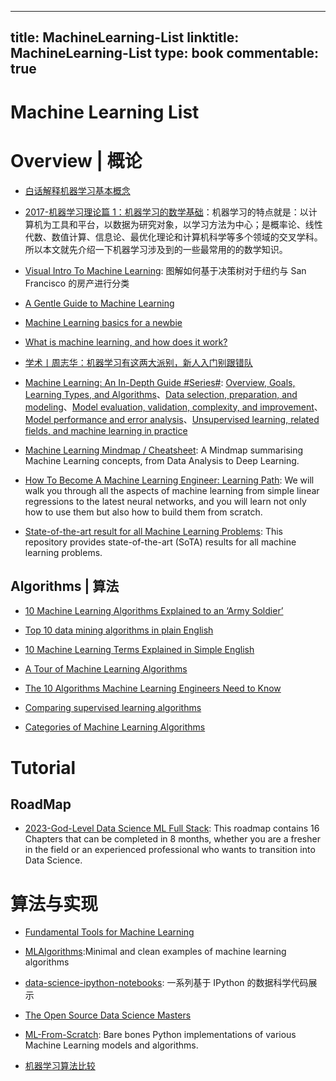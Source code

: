 
---
title: MachineLearning-List
linktitle: MachineLearning-List
type: book
commentable: true
---

# Machine Learning List

# Overview | 概论

- [白话解释机器学习基本概念](https://zhuanlan.zhihu.com/p/24346657)

- [2017-机器学习理论篇 1：机器学习的数学基础](https://zhuanlan.zhihu.com/p/25197792)：机器学习的特点就是：以计算机为工具和平台，以数据为研究对象，以学习方法为中心；是概率论、线性代数、数值计算、信息论、最优化理论和计算机科学等多个领域的交叉学科。所以本文就先介绍一下机器学习涉及到的一些最常用的的数学知识。

- [Visual Intro To Machine Learning](http://www.r2d3.us/visual-intro-to-machine-learning-part-1/): 图解如何基于决策树对于纽约与 San Francisco 的房产进行分类

- [A Gentle Guide to Machine Learning](https://blog.monkeylearn.com/a-gentle-guide-to-machine-learning/)

- [Machine Learning basics for a newbie](https://www.analyticsvidhya.com/blog/2015/06/machine-learning-basics/)

- [What is machine learning, and how does it work?](https://www.youtube.com/watch?v=elojMnjn4kk&list=PL5-da3qGB5ICeMbQuqbbCOQWcS6OYBr5A&index=1)

- [学术丨周志华：机器学习有这两大派别，新人入门别跟错队](https://getpocket.com/a/read/1611824209)

- [Machine Learning: An In-Depth Guide #Series#](http://www.innoarchitech.com/machine-learning-an-in-depth-non-technical-guide/): [Overview, Goals, Learning Types, and Algorithms](http://www.innoarchitech.com/machine-learning-an-in-depth-non-technical-guide/)、[Data selection, preparation, and modeling](http://www.innoarchitech.com/machine-learning-an-in-depth-non-technical-guide-part-2/)、[Model evaluation, validation, complexity, and improvement](http://www.innoarchitech.com/machine-learning-an-in-depth-non-technical-guide-part-3/)、[Model performance and error analysis](http://www.innoarchitech.com/machine-learning-an-in-depth-non-technical-guide-part-4/)、[Unsupervised learning, related fields, and machine learning in practice](http://www.innoarchitech.com/machine-learning-an-in-depth-non-technical-guide-part-5/)

- [Machine Learning Mindmap / Cheatsheet](https://github.com/dformoso/machine-learning-mindmap): A Mindmap summarising Machine Learning concepts, from Data Analysis to Deep Learning.

- [How To Become A Machine Learning Engineer: Learning Path](https://hackernoon.com/learning-path-for-machine-learning-engineer-a7d5dc9de4a4): We will walk you through all the aspects of machine learning from simple linear regressions to the latest neural networks, and you will learn not only how to use them but also how to build them from scratch.

- [State-of-the-art result for all Machine Learning Problems](https://parg.co/UE8): This repository provides state-of-the-art (SoTA) results for all machine learning problems.

## Algorithms | 算法

- [10 Machine Learning Algorithms Explained to an ‘Army Soldier’](https://www.analyticsvidhya.com/blog/2015/12/10-machine-learning-algorithms-explained-army-soldier/)

- [Top 10 data mining algorithms in plain English](https://rayli.net/blog/data/top-10-data-mining-algorithms-in-plain-english/)

- [10 Machine Learning Terms Explained in Simple English](http://blog.aylien.com/10-machine-learning-terms-explained-in-simple/)

- [A Tour of Machine Learning Algorithms](http://machinelearningmastery.com/a-tour-of-machine-learning-algorithms/)

- [The 10 Algorithms Machine Learning Engineers Need to Know](https://gab41.lab41.org/the-10-algorithms-machine-learning-engineers-need-to-know-f4bb63f5b2fa#.ofc7t2965)

- [Comparing supervised learning algorithms](http://www.dataschool.io/comparing-supervised-learning-algorithms/)

- [Categories of Machine Learning Algorithms](https://static.coggle.it/diagram/WHeBqDIrJRk-kDDY)

# Tutorial

## RoadMap

- [2023-God-Level Data Science ML Full Stack](https://github.com/hemansnation/God-Level-Data-Science-ML-Full-Stack): This roadmap contains 16 Chapters that can be completed in 8 months, whether you are a fresher in the field or an experienced professional who wants to transition into Data Science.

# 算法与实现

- [Fundamental Tools for Machine Learning](https://toolsformachinelearning.blogspot.hk/2017/02/introduction-machine-learning-is.html)

- [MLAlgorithms](https://github.com/rushter/MLAlgorithms):Minimal and clean examples of machine learning algorithms

- [data-science-ipython-notebooks](https://github.com/donnemartin/data-science-ipython-notebooks): 一系列基于 IPython 的数据科学代码展示

- [The Open Source Data Science Masters](https://github.com/datasciencemasters/go)

- [ML-From-Scratch](https://github.com/eriklindernoren/ML-From-Scratch): Bare bones Python implementations of various Machine Learning models and algorithms.

- [机器学习算法比较](http://www.csuldw.com/2016/02/26/2016-02-26-choosing-a-machine-learning-classifier/)

    